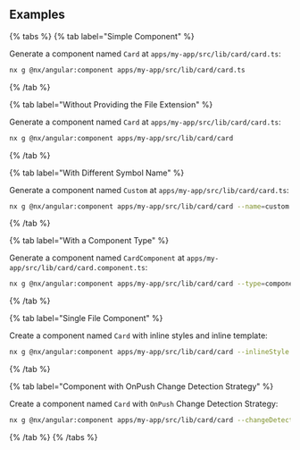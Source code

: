 ## Examples

{% tabs %}
{% tab label="Simple Component" %}

Generate a component named `Card` at `apps/my-app/src/lib/card/card.ts`:

```bash
nx g @nx/angular:component apps/my-app/src/lib/card/card.ts
```

{% /tab %}

{% tab label="Without Providing the File Extension" %}

Generate a component named `Card` at `apps/my-app/src/lib/card/card.ts`:

```bash
nx g @nx/angular:component apps/my-app/src/lib/card/card
```

{% /tab %}

{% tab label="With Different Symbol Name" %}

Generate a component named `Custom` at `apps/my-app/src/lib/card/card.ts`:

```bash
nx g @nx/angular:component apps/my-app/src/lib/card/card --name=custom
```

{% /tab %}

{% tab label="With a Component Type" %}

Generate a component named `CardComponent` at `apps/my-app/src/lib/card/card.component.ts`:

```bash
nx g @nx/angular:component apps/my-app/src/lib/card/card --type=component
```

{% /tab %}

{% tab label="Single File Component" %}

Create a component named `Card` with inline styles and inline template:

```bash
nx g @nx/angular:component apps/my-app/src/lib/card/card --inlineStyle --inlineTemplate
```

{% /tab %}

{% tab label="Component with OnPush Change Detection Strategy" %}

Create a component named `Card` with `OnPush` Change Detection Strategy:

```bash
nx g @nx/angular:component apps/my-app/src/lib/card/card --changeDetection=OnPush
```

{% /tab %}
{% /tabs %}
